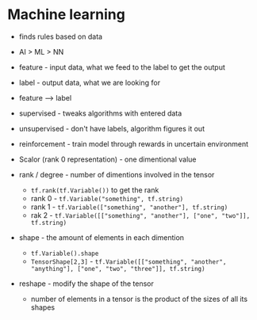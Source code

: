 # Machine learning

* finds rules based on data
* AI > ML > NN

* feature - input data, what we feed to the label to get the output
* label - output data, what we are looking for
* feature --> label

* supervised - tweaks algorithms with entered data
* unsupervised - don't have labels, algorithm figures it out
* reinforcement - train model through rewards in uncertain environment

* Scalor (rank 0 representation) - one dimentional value

* rank / degree - number of dimentions involved in the tensor
  * `tf.rank(tf.Variable())` to get the rank
  * rank 0 - `tf.Variable("something", tf.string)`
  * rank 1 - `tf.Variable(["something", "another"], tf.string)`
  * rak 2 - `tf.Variable([["something", "another"], ["one", "two"]], tf.string)`

* shape - the amount of elements in each dimention
  * `tf.Variable().shape`
  * `TensorShape[2,3]` - `tf.Variable([["something", "another", "anything"], ["one", "two", "three"]], tf.string)`

* reshape - modify the shape of the tensor
  * number of elements in a tensor is the product of the sizes of all its shapes